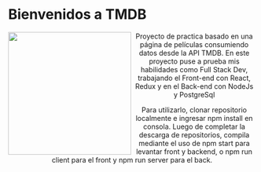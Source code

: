 # Bienvenidos a TMDB

<img align="left" src="." data-canonical-src="https://raw.githubusercontent.com/juliocods/TMDB/master/src/assets/image.png" height="250" />
<p align="center" justify="center"> Proyecto de practica basado en una página de películas consumiendo datos desde la API TMDB. En este proyecto puse a prueba mis habilidades como Full Stack Dev, trabajando el Front-end con React, Redux y en el Back-end con NodeJs y PostgreSql</p>
<p align="center" justify="center">Para utilizarlo, clonar repositorio localmente e ingresar npm install en consola. Luego de completar la descarga de repositorios, compila mediante el uso de npm start para levantar front y backend, o npm run client para el front y npm run server para el back.</p>
